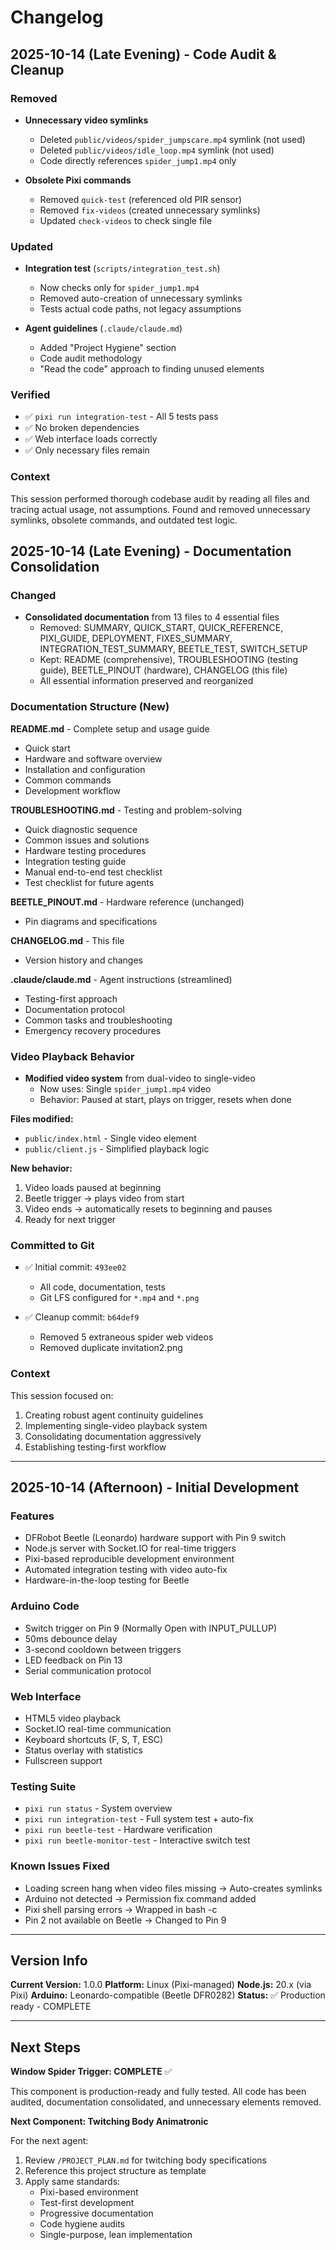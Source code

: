 # Changelog

## 2025-10-14 (Late Evening) - Code Audit & Cleanup

### Removed
- **Unnecessary video symlinks**
  - Deleted `public/videos/spider_jumpscare.mp4` symlink (not used)
  - Deleted `public/videos/idle_loop.mp4` symlink (not used)
  - Code directly references `spider_jump1.mp4` only

- **Obsolete Pixi commands**
  - Removed `quick-test` (referenced old PIR sensor)
  - Removed `fix-videos` (created unnecessary symlinks)
  - Updated `check-videos` to check single file

### Updated
- **Integration test** (`scripts/integration_test.sh`)
  - Now checks only for `spider_jump1.mp4`
  - Removed auto-creation of unnecessary symlinks
  - Tests actual code paths, not legacy assumptions

- **Agent guidelines** (`.claude/claude.md`)
  - Added "Project Hygiene" section
  - Code audit methodology
  - "Read the code" approach to finding unused elements

### Verified
- ✅ `pixi run integration-test` - All 5 tests pass
- ✅ No broken dependencies
- ✅ Web interface loads correctly
- ✅ Only necessary files remain

### Context
This session performed thorough codebase audit by reading all files and tracing actual usage, not assumptions. Found and removed unnecessary symlinks, obsolete commands, and outdated test logic.

## 2025-10-14 (Late Evening) - Documentation Consolidation

### Changed
- **Consolidated documentation** from 13 files to 4 essential files
  - Removed: SUMMARY, QUICK_START, QUICK_REFERENCE, PIXI_GUIDE, DEPLOYMENT, FIXES_SUMMARY, INTEGRATION_TEST_SUMMARY, BEETLE_TEST, SWITCH_SETUP
  - Kept: README (comprehensive), TROUBLESHOOTING (testing guide), BEETLE_PINOUT (hardware), CHANGELOG (this file)
  - All essential information preserved and reorganized

### Documentation Structure (New)
**README.md** - Complete setup and usage guide
- Quick start
- Hardware and software overview
- Installation and configuration
- Common commands
- Development workflow

**TROUBLESHOOTING.md** - Testing and problem-solving
- Quick diagnostic sequence
- Common issues and solutions
- Hardware testing procedures
- Integration testing guide
- Manual end-to-end test checklist
- Test checklist for future agents

**BEETLE_PINOUT.md** - Hardware reference (unchanged)
- Pin diagrams and specifications

**CHANGELOG.md** - This file
- Version history and changes

**.claude/claude.md** - Agent instructions (streamlined)
- Testing-first approach
- Documentation protocol
- Common tasks and troubleshooting
- Emergency recovery procedures

### Video Playback Behavior
- **Modified video system** from dual-video to single-video
  - Now uses: Single `spider_jump1.mp4` video
  - Behavior: Paused at start, plays on trigger, resets when done

**Files modified:**
- `public/index.html` - Single video element
- `public/client.js` - Simplified playback logic

**New behavior:**
1. Video loads paused at beginning
2. Beetle trigger → plays video from start
3. Video ends → automatically resets to beginning and pauses
4. Ready for next trigger

### Committed to Git
- ✅ Initial commit: `493ee02`
  - All code, documentation, tests
  - Git LFS configured for `*.mp4` and `*.png`

- ✅ Cleanup commit: `b64def9`
  - Removed 5 extraneous spider web videos
  - Removed duplicate invitation2.png

### Context
This session focused on:
1. Creating robust agent continuity guidelines
2. Implementing single-video playback system
3. Consolidating documentation aggressively
4. Establishing testing-first workflow

---

## 2025-10-14 (Afternoon) - Initial Development

### Features
- DFRobot Beetle (Leonardo) hardware support with Pin 9 switch
- Node.js server with Socket.IO for real-time triggers
- Pixi-based reproducible development environment
- Automated integration testing with video auto-fix
- Hardware-in-the-loop testing for Beetle

### Arduino Code
- Switch trigger on Pin 9 (Normally Open with INPUT_PULLUP)
- 50ms debounce delay
- 3-second cooldown between triggers
- LED feedback on Pin 13
- Serial communication protocol

### Web Interface
- HTML5 video playback
- Socket.IO real-time communication
- Keyboard shortcuts (F, S, T, ESC)
- Status overlay with statistics
- Fullscreen support

### Testing Suite
- `pixi run status` - System overview
- `pixi run integration-test` - Full system test + auto-fix
- `pixi run beetle-test` - Hardware verification
- `pixi run beetle-monitor-test` - Interactive switch test

### Known Issues Fixed
- Loading screen hang when video files missing → Auto-creates symlinks
- Arduino not detected → Permission fix command added
- Pixi shell parsing errors → Wrapped in bash -c
- Pin 2 not available on Beetle → Changed to Pin 9

---

## Version Info

**Current Version:** 1.0.0
**Platform:** Linux (Pixi-managed)
**Node.js:** 20.x (via Pixi)
**Arduino:** Leonardo-compatible (Beetle DFR0282)
**Status:** ✅ Production ready - COMPLETE

---

## Next Steps

**Window Spider Trigger: COMPLETE** ✅

This component is production-ready and fully tested. All code has been audited, documentation consolidated, and unnecessary elements removed.

**Next Component: Twitching Body Animatronic**

For the next agent:
1. Review `/PROJECT_PLAN.md` for twitching body specifications
2. Reference this project structure as template
3. Apply same standards:
   - Pixi-based environment
   - Test-first development
   - Progressive documentation
   - Code hygiene audits
   - Single-purpose, lean implementation
